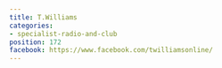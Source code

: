```yaml
---
title: T.Williams
categories:
- specialist-radio-and-club
position: 172
facebook: https://www.facebook.com/twilliamsonline/
---
```


